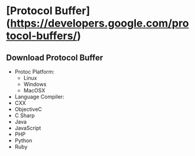 [Protocol Buffer] (https://developers.google.com/protocol-buffers/)
======

## Download Protocol Buffer
- Protoc Platform: 
  - Linux
  - Windows
  - MacOSX
- Language Compiler:
 - CXX
 - ObjectiveC
 - C Sharp
 - Java
 - JavaScript
 - PHP
 - Python
 - Ruby

